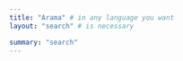 ```yaml
---
title: "Arama" # in any language you want
layout: "search" # is necessary

summary: "search"
---
```

